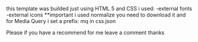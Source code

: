 this template was builded just using HTML 5 and CSS
i used: 
-external fonts
-external icons
**important i used normalize you need to download it and for Media Query i set a prefix: mq in css.json

Please if you have a recommend for me leave a comment thanks

<!---
YerickXx/YerickXx is a ✨ special ✨ repository because its `README.md` (this file) appears on your GitHub profile.
You can click the Preview link to take a look at your changes.
--->
